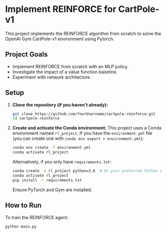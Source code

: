 # Implement REINFORCE for CartPole-v1
This project implements the REINFORCE algorithm from scratch to solve the OpenAI Gym CartPole-v1 environment using Pytorch.

## Project Goals
- Implement REINFORCE from scratch with an MLP policy.
- Investigate the impact of a value function baseline.
- Experiment with network architecture.

## Setup
1.  **Clone the repository (if you haven't already):**
    ```bash
    git clone https://github.com/YourUsername/cartpole-reinforce.git
    cd cartpole-reinforce
    ```

2.  **Create and activate the Conda environment:**
    This project uses a Conda environment named `rl_project`. If you have the `environment.yml` file (you can create one with `conda env export > environment.yml`):
    ```bash
    conda env create -f environment.yml
    conda activate rl_project
    ```
    Alternatively, if you only have `requirements.txt`:
    ```bash
    conda create -n rl_project python=3.8  # Or your preferred Python version
    conda activate rl_project
    pip install -r requirements.txt
    ```
    Ensure PyTorch and Gym are installed.

## How to Run
To train the REINFORCE agent:
```bash
python main.py
